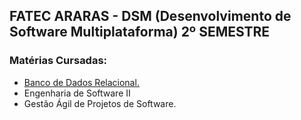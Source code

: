 ## FATEC ARARAS - DSM (Desenvolvimento de Software Multiplataforma) 2º SEMESTRE

### Matérias Cursadas:
- <a href="https://github.com/JairLopesJunior/fatec-araras-dsm-segundo-semestre/tree/main/Banco%20de%20Dados%20Relacional">Banco de Dados Relacional.</a>
- Engenharia de Software II
- Gestão Ágil de Projetos de Software.
